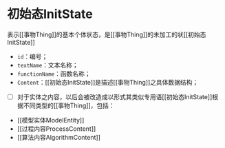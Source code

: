 # 初始态InitState


表示[[事物Thing]]的基本个体状态，是[[事物Thing]]的未加工的状[[初始态InitState]]
- `id`：编号；
- `textName`：文本名称；
- `functionName`：函数名称；
- `Content`：[[初始态InitState]]是描述[[事物Thing]]之具体数据结构；

- [ ] 对于实体之内容，以后会被改造成以形式其类似专用语[[初始态InitState]]根据不同类型的[[事物Thing]]，包括：
- [[模型实体ModelEntity]]
- [[过程内容ProcessContent]]
- [[算法内容AlgorithmContent]]